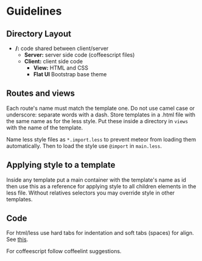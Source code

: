 # Guidelines

## Directory Layout
- **/:** code shared between client/server
	- **Server:** server side code (coffeescript files)
	- **Client:** client side code
		- **View:** HTML and CSS
		- **Flat UI** Bootstrap base theme

## Routes and views
Each route's name must match the template one. Do not use camel case or
underscore: separate words with a dash.
Store templates in a .html file with the same name as for the less style.
Put these inside a directory in `views` with the name of the template.

Name less style files as `*.import.less` to prevent meteor from loading
them automatically. Then to load the style use `@import` in `main.less`.

## Applying style to a template
Inside any template put a main container with the template's name as id then
use this as a reference for applying style to all children elements in the less
file. Without relatives selectors you may override style in other templates.

## Code
For html/less use hard tabs for indentation and soft tabs (spaces) for align.
See [this](http://lea.verou.me/2012/01/why-tabs-are-clearly-superior/).

For coffeescript follow coffeelint suggestions.
